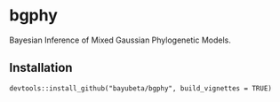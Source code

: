 # bgphy
 Bayesian Inference of Mixed Gaussian Phylogenetic Models. 

## Installation
```
devtools::install_github("bayubeta/bgphy", build_vignettes = TRUE)
```
